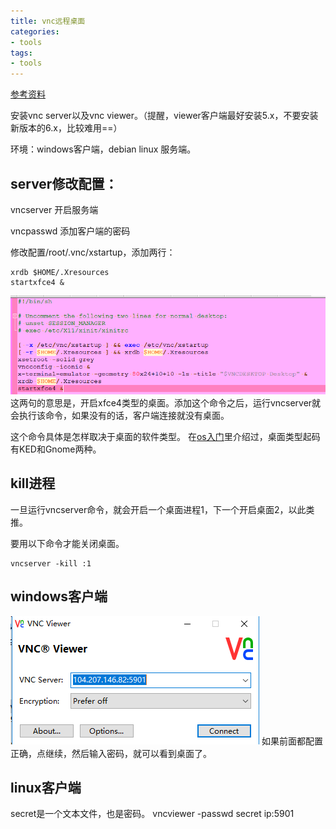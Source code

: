 ```yaml
---
title: vnc远程桌面
categories:
- tools
tags:
- tools
---
```


[参考资料](https://www.digitalocean.com/community/tutorials/how-to-install-and-configure-vnc-on-ubuntu-14-04)

安装vnc server以及vnc viewer。（提醒，viewer客户端最好安装5.x，不要安装新版本的6.x，比较难用==）

环境：windows客户端，debian linux 服务端。

## server修改配置：

vncserver 开启服务端

vncpasswd 添加客户端的密码

修改配置/root/.vnc/xstartup，添加两行：
```
xrdb $HOME/.Xresources
startxfce4 &
```
![1](https://raw.githubusercontent.com/Whale3070/Whale3070.github.io/master/images/11-12/1.PNG)
这两句的意思是，开启xfce4类型的桌面。添加这个命令之后，运行vncserver就会执行该命令，如果没有的话，客户端连接就没有桌面。

这个命令具体是怎样取决于桌面的软件类型。
在[os入门](https://whale3070.github.io/linux/2016/01/01/OS%E5%85%A5%E9%97%A8/)里介绍过，桌面类型起码有KED和Gnome两种。

## kill进程
一旦运行vncserver命令，就会开启一个桌面进程1，下一个开启桌面2，以此类推。

要用以下命令才能关闭桌面。
```
vncserver -kill :1
```
## windows客户端

![2](https://raw.githubusercontent.com/Whale3070/Whale3070.github.io/master/images/11-12/2.PNG)
如果前面都配置正确，点继续，然后输入密码，就可以看到桌面了。

## linux客户端
secret是一个文本文件，也是密码。
vncviewer -passwd secret ip:5901
